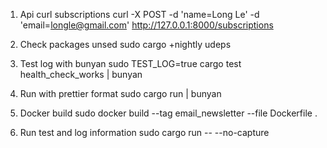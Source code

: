 1. Api curl subscriptions
   curl -X POST -d 'name=Long Le' -d 'email=longle@gmail.com' http://127.0.0.1:8000/subscriptions
2. Check packages unsed
   sudo cargo +nightly udeps
3. Test log with bunyan
   sudo TEST_LOG=true cargo test health_check_works | bunyan
4. Run with prettier format
   sudo cargo run | bunyan


5. Docker build
   sudo docker build --tag email_newsletter --file Dockerfile .

6. Run test and log information
   sudo cargo run -- --no-capture
